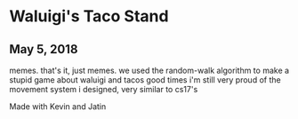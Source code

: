 # Waluigi's Taco Stand

## May 5, 2018

memes. that's it, just memes.
we used the random-walk algorithm to make a stupid game about waluigi and tacos
good times
i'm still very proud of the movement system i designed, very similar to cs17's

Made with Kevin and Jatin
